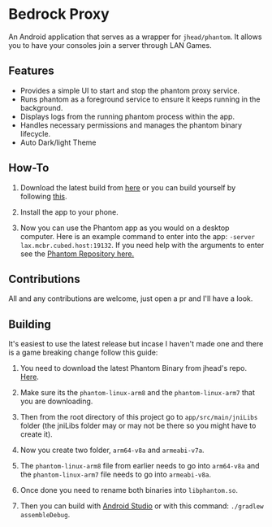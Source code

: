 # Bedrock Proxy

An Android application that serves as a wrapper for `jhead/phantom`. It allows you to have your consoles join a server through LAN Games.

## Features

*   Provides a simple UI to start and stop the phantom proxy service.
*   Runs phantom as a foreground service to ensure it keeps running in the background.
*   Displays logs from the running phantom process within the app.
*   Handles necessary permissions and manages the phantom binary lifecycle.
*   Auto Dark/light Theme

## How-To

1.  Download the latest build from [here](https://github.com/ismail1234j/bedrockproxyv2/releases)  or you can build yourself by following [this](#building).

2.  Install the app to your phone.

3. Now you can use the Phantom app as you would on a desktop computer. Here is an example command to enter into the app: `-server lax.mcbr.cubed.host:19132`. If you need help with the arguments to enter see the [Phantom Repository here.](https://github.com/jhead/phantom?tab=readme-ov-file#usage)

## Contributions

All and any contributions are welcome, just open a pr and I'll have a look.
## Building

It's easiest to use the latest release but incase I haven't made one and there is a game breaking change follow this guide:

1. You need to download the latest Phantom Binary from jhead's repo. [Here](https://github.com/jhead/phantom/releases).
    
2. Make sure its the `phantom-linux-arm8` and the `phantom-linux-arm7` that you are downloading.
    
3.  Then from the root directory of this project go to `app/src/main/jniLibs` folder (the jniLibs folder may or may not be there so you might have to create it).

4. Now you create two folder, `arm64-v8a` and `armeabi-v7a`.
    
5. The `phantom-linux-arm8` file from earlier needs to go into `arm64-v8a` and the `phantom-linux-arm7` file needs to go into `armeabi-v8a`. 
    
6. Once done you need to rename both binaries into `libphantom.so`.
    
7. Then you can build with [Android Studio](https://developer.android.com/studio) or with this command: `./gradlew assembleDebug`.
